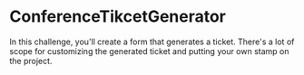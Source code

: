 # ConferenceTikcetGenerator
 In this challenge, you'll create a form that generates a ticket. There's a lot of scope for customizing the generated ticket and putting your own stamp on the project.
